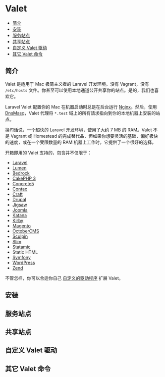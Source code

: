 # Valet

* [简介](#jian-jie)
* [安装](#an-zhuang)
* [服务站点](#fu-wu-zhan-dian)
* [共享站点](#gong-xiang-zhan-dian)
* [自定义 Valet 驱动](#zi-ding-yi-valet-qu-dong)
* [其它 Valet 命令](#qi-ta-valet-ming-ling)

## 简介

Valet 是适用于 Mac 极简主义者的 Laravel 开发环境。没有 Vagrant，没有 `/etc/hosts` 文件。你甚至可以使用本地通道公开共享你的站点。是的，我们也喜欢它。

Laravel Valet 配置你的 Mac 在机器启动时总是在后台运行 [Nginx](https://www.nginx.com/)。然后，使用 [DnsMasq](https://en.wikipedia.org/wiki/Dnsmasq)，Valet 代理将 `*.test` 域上的所有请求指向到你的本地机器上安装的站点。

换句话说，一个超快的 Laravel 开发环境，使用了大约 7 MB 的 RAM。Valet 不是 Vagrant 或 Homestead 的完成替代品，但如果你想要灵活的基础，偏好极快的速度，或在一个受限数量的 RAM 机器上工作时，它提供了一个很好的选择。

开箱即用的 Valet 支持的，包含并不仅限于：

* [Laravel](https://laravel.com/)
* [Lumen](https://lumen.laravel.com/)
* [Bedrock](https://roots.io/bedrock/)
* [CakePHP 3](https://cakephp.org/)
* [Concrete5](https://www.concrete5.org/)
* [Contao](https://contao.org/en/)
* [Craft](https://craftcms.com/)
* [Drupal](https://www.drupal.org/)
* [Jigsaw](https://jigsaw.tighten.co/)
* [Joomla](https://www.joomla.org/)
* [Katana](https://github.com/themsaid/katana)
* [Kirby](https://getkirby.com/)
* [Magento](https://magento.com/)
* [OctoberCMS](https://octobercms.com/)
* [Sculpin](https://sculpin.io/)
* [Slim](https://www.slimframework.com/)
* [Statamic](https://statamic.com/)
* Static HTML
* [Symfony](https://symfony.com/)
* [WordPress](https://wordpress.org/)
* [Zend](https://framework.zend.com/)

不管怎样，你可以合适你自己 [自定义的驱动程序](https://laravel.com/docs/5.8/valet#custom-valet-drivers) 扩展 Valet。

## 安装

## 服务站点

## 共享站点

## 自定义 Valet 驱动

## 其它 Valet 命令
